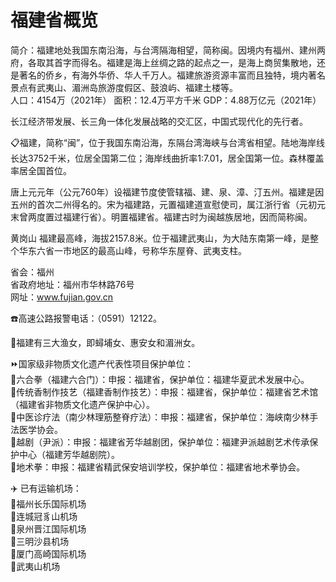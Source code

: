# 福建省概览  
简介：福建地处我国东南沿海，与台湾隔海相望，简称闽。因境内有福州、建州两府，各取其首字而得名。福建是海上丝绸之路的起点之一，是海上商贸集散地，还是著名的侨乡，有海外华侨、华人千万人。福建旅游资源丰富而且独特，境内著名景点有武夷山、湄洲岛旅游度假区、鼓浪屿、福建土楼等。    
人口：4154万（2021年）
面积：12.4万平方千米
GDP：4.88万亿元（2021年）
  
长江经济带发展、长三角一体化发展战略的交汇区，中国式现代化的先行者。  

📋福建，简称“闽”，位于我国东南沿海，东隔台湾海峡与台湾省相望。陆地海岸线长达3752千米，位居全国第二位；海岸线曲折率1∶7.01，居全国第一位。森林覆盖率居全国首位。  
  
唐上元元年（公元760年）设福建节度使管辖福、建、泉、漳、汀五州。福建是因五州的首次二州得名的。宋为福建路，元置福建道宣慰使司，属江浙行省（元初元末曾两度置过福建行省）。明置福建省。福建古时为闽越族居地，因而简称闽。  
  
黄岗山
福建最高峰，海拔2157.8米。位于福建武夷山，为大陆东南第一峰，是整个华东六省一市地区的最高山峰，号称华东屋脊、武夷支柱。  

省会：福州  
省政府地址：福州市华林路76号  
网址：<a href="http://www.fujian.gov.cn" target="_blank">www.fujian.gov.cn</a>  

☎️高速公路报警电话：（0591）12122。  

🧭福建有三大渔女，即蟳埔女、惠安女和湄洲女。  

⏩国家级非物质文化遗产代表性项目保护单位：  
🔸六合拳（福建六合门）：申报：福建省，保护单位：福建华夏武术发展中心。  
🔸传统香制作技艺（福建香制作技艺）：申报：福建省，保护单位：福建省艺术馆（福建省非物质文化遗产保护中心）。  
🔸中医诊疗法（南少林理筋整脊疗法）：申报：福建省，保护单位：海峡南少林手法医学协会。  
🔸越剧（尹派）：申报：福建省芳华越剧团，保护单位：福建尹派越剧艺术传承保护中心（福建芳华越剧院）。  
🔸地术拳：申报：福建省精武保安培训学校，保护单位：福建省地术拳协会。  

✈️ 已有运输机场：  
🔸福州长乐国际机场  
🔸连城冠豸山机场  
🔸泉州晋江国际机场  
🔸三明沙县机场  
🔸厦门高崎国际机场  
🔸武夷山机场  

